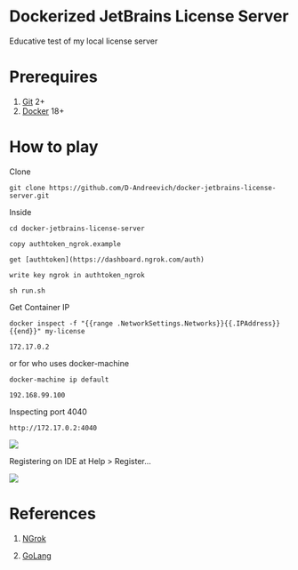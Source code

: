 # Dockerized JetBrains License Server

Educative test of my local license server

# Prerequires

1. [Git](https://git-scm.com/downloads) 2+
2. [Docker](https://docs.docker.com/install/linux/docker-ce/ubuntu/) 18+


# How to play

Clone

```
git clone https://github.com/D-Andreevich/docker-jetbrains-license-server.git
```

Inside

```
cd docker-jetbrains-license-server

copy authtoken_ngrok.example

get [authtoken](https://dashboard.ngrok.com/auth) 

write key ngrok in authtoken_ngrok

sh run.sh
```

Get Container IP

```
docker inspect -f "{{range .NetworkSettings.Networks}}{{.IPAddress}}{{end}}" my-license
```

```
172.17.0.2
```

or for who uses docker-machine

```
docker-machine ip default
```

```
192.168.99.100
```


Inspecting port 4040

```
http://172.17.0.2:4040
```

![](static/ip.png)

Registering on IDE at Help > Register...

![](static/dialog.png)


# References

1. [NGrok](https://ngrok.com/)

2. [GoLang](https://golang.org/)
